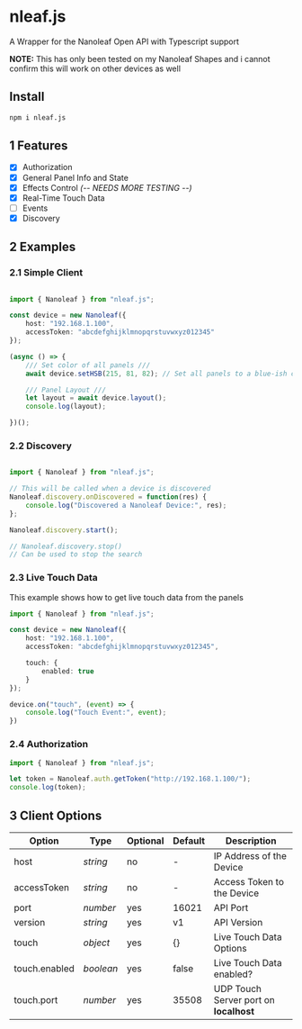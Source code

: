# nleaf.js

A Wrapper for the Nanoleaf Open API with Typescript support

**NOTE:** This has only been tested on my Nanoleaf Shapes and i cannot confirm this will work on other devices as well

## Install

```bash
npm i nleaf.js
```

## 1 Features
- [x] Authorization
- [x] General Panel Info and State
- [x] Effects Control *(-- NEEDS MORE TESTING --)*
- [x] Real-Time Touch Data
- [ ] Events
- [x] Discovery

## 2 Examples

### 2.1 Simple Client

```typescript

import { Nanoleaf } from "nleaf.js";

const device = new Nanoleaf({
    host: "192.168.1.100",
    accessToken: "abcdefghijklmnopqrstuvwxyz012345"
});

(async () => {
    /// Set color of all panels ///
    await device.setHSB(215, 81, 82); // Set all panels to a blue-ish color

    /// Panel Layout ///
    let layout = await device.layout();
    console.log(layout);

})();

```

### 2.2 Discovery

```typescript

import { Nanoleaf } from "nleaf.js";

// This will be called when a device is discovered
Nanoleaf.discovery.onDiscovered = function(res) {
    console.log("Discovered a Nanoleaf Device:", res);
};

Nanoleaf.discovery.start();

// Nanoleaf.discovery.stop()
// Can be used to stop the search
```

### 2.3 Live Touch Data

This example shows how to get live touch data from the panels

```typescript
import { Nanoleaf } from "nleaf.js";

const device = new Nanoleaf({
    host: "192.168.1.100",
    accessToken: "abcdefghijklmnopqrstuvwxyz012345",

    touch: {
        enabled: true
    }
});

device.on("touch", (event) => {
    console.log("Touch Event:", event);
})
```

### 2.4 Authorization

```typescript
import { Nanoleaf } from "nleaf.js";

let token = Nanoleaf.auth.getToken("http://192.168.1.100/");
console.log(token);
```

## 3 Client Options

Option | Type | Optional | Default | Description
--- | --- | --- | --- | ---
host | *string* | no | - | IP Address of the Device
accessToken | *string* | no | - | Access Token to the Device
port | *number* | yes | 16021 | API Port
version | *string* | yes | v1 | API Version
touch | *object* | yes | {} | Live Touch Data Options
touch.enabled | *boolean* | yes | false | Live Touch Data enabled?
touch.port | *number* | yes | 35508 | UDP Touch Server port on **localhost**
